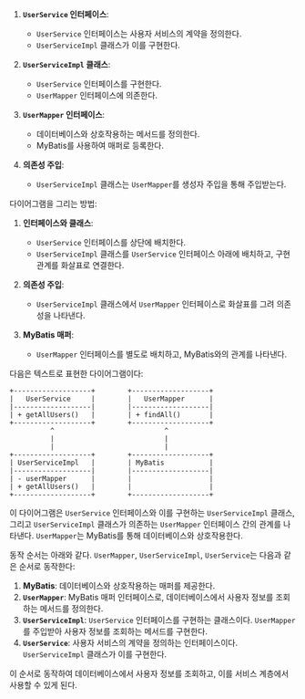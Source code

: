 1. **`UserService` 인터페이스**:
   - `UserService` 인터페이스는 사용자 서비스의 계약을 정의한다.
   - `UserServiceImpl` 클래스가 이를 구현한다.

2. **`UserServiceImpl` 클래스**:
   - `UserService` 인터페이스를 구현한다.
   - `UserMapper` 인터페이스에 의존한다.

3. **`UserMapper` 인터페이스**:
   - 데이터베이스와 상호작용하는 메서드를 정의한다.
   - MyBatis를 사용하여 매퍼로 등록한다.

4. **의존성 주입**:
   - `UserServiceImpl` 클래스는 `UserMapper`를 생성자 주입을 통해 주입받는다.

다이어그램을 그리는 방법:

1. **인터페이스와 클래스**:
   - `UserService` 인터페이스를 상단에 배치한다.
   - `UserServiceImpl` 클래스를 `UserService` 인터페이스 아래에 배치하고, 구현 관계를 화살표로 연결한다.

2. **의존성 주입**:
   - `UserServiceImpl` 클래스에서 `UserMapper` 인터페이스로 화살표를 그려 의존성을 나타낸다.

3. **MyBatis 매퍼**:
   - `UserMapper` 인터페이스를 별도로 배치하고, MyBatis와의 관계를 나타낸다.

다음은 텍스트로 표현한 다이어그램이다:

```
+-------------------+        +-------------------+
|   UserService     |        |   UserMapper      |
|-------------------|        |-------------------|
| + getAllUsers()   |        | + findAll()       |
+-------------------+        +-------------------+
          ^                           ^
          |                           |
          |                           |
+-------------------+        +-------------------+
| UserServiceImpl   |        | MyBatis           |
|-------------------|        |-------------------|
| - userMapper      |        |                   |
| + getAllUsers()   |        |                   |
+-------------------+        +-------------------+
```

이 다이어그램은 `UserService` 인터페이스와 이를 구현하는 `UserServiceImpl` 클래스, 
그리고 `UserServiceImpl` 클래스가 의존하는 `UserMapper` 인터페이스 간의 관계를 나타낸다. 
`UserMapper`는 MyBatis를 통해 데이터베이스와 상호작용한다.

동작 순서는 아래와 같다. `UserMapper`, `UserServiceImpl`, `UserService`는 다음과 같은 순서로 동작한다:

1. **MyBatis**: 데이터베이스와 상호작용하는 매퍼를 제공한다.
2. **`UserMapper`**: MyBatis 매퍼 인터페이스로, 데이터베이스에서 사용자 정보를 조회하는 메서드를 정의한다.
3. **`UserServiceImpl`**: `UserService` 인터페이스를 구현하는 클래스이다. `UserMapper`를 주입받아 사용자 정보를 조회하는 메서드를 구현한다.
4. **`UserService`**: 사용자 서비스의 계약을 정의하는 인터페이스이다. `UserServiceImpl` 클래스가 이를 구현한다.

이 순서로 동작하여 데이터베이스에서 사용자 정보를 조회하고, 이를 서비스 계층에서 사용할 수 있게 된다.